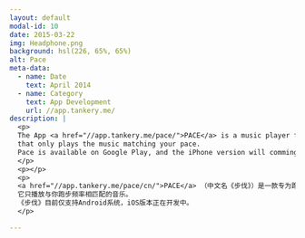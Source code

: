 ```yaml
---
layout: default
modal-id: 10
date: 2015-03-22
img: Headphone.png
background: hsl(226, 65%, 65%)
alt: Pace
meta-data:
  - name: Date
    text: April 2014
  - name: Category
    text: App Development
    url: //app.tankery.me/
description: |
  <p>
  The App <a href="//app.tankery.me/pace/">PACE</a> is a music player for runners,
  that only plays the music matching your pace.
  Pace is available on Google Play, and the iPhone version will comming sone.
  </p>
  <p></p>
  <p>
  <a href="//app.tankery.me/pace/cn/">PACE</a> （中文名《步伐》）是一款专为跑友们设计的本地音乐播放器，
  它只播放与你跑步频率相匹配的音乐。
  《步伐》目前仅支持Android系统，iOS版本正在开发中。
  </p>

---
```


